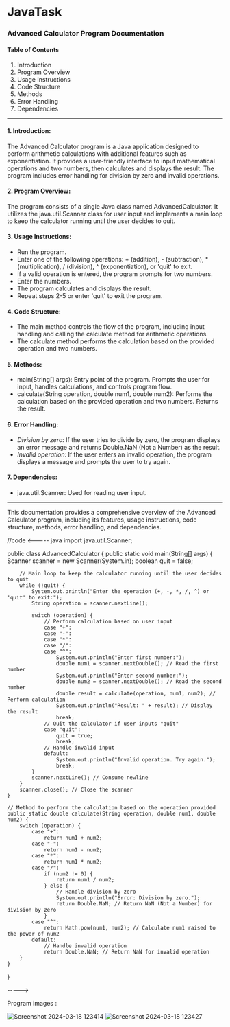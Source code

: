 # JavaTask
### Advanced Calculator Program Documentation

#### Table of Contents
1. Introduction
2. Program Overview
3. Usage Instructions
4. Code Structure
5. Methods
6. Error Handling
7. Dependencies

---

#### 1. Introduction:
The Advanced Calculator program is a Java application designed to perform arithmetic calculations with additional features such as exponentiation. 
It provides a user-friendly interface to input mathematical operations and two numbers, then calculates and displays the result. 
The program includes error handling for division by zero and invalid operations.

#### 2. Program Overview:
The program consists of a single Java class named AdvancedCalculator.
It utilizes the java.util.Scanner class for user input and implements a main loop to keep the calculator running until the user decides to quit.

#### 3. Usage Instructions:
- Run the program.
- Enter one of the following operations: + (addition), - (subtraction), * (multiplication), / (division), ^ (exponentiation), or 'quit' to exit.
- If a valid operation is entered, the program prompts for two numbers.
- Enter the numbers.
- The program calculates and displays the result.
- Repeat steps 2-5 or enter 'quit' to exit the program.

#### 4. Code Structure:
- The main method controls the flow of the program, including input handling and calling the calculate method for arithmetic operations.
- The calculate method performs the calculation based on the provided operation and two numbers.

#### 5. Methods:
- main(String[] args): Entry point of the program. Prompts the user for input, handles calculations, and controls program flow.
- calculate(String operation, double num1, double num2): Performs the calculation based on the provided operation and two numbers. Returns the result.

#### 6. Error Handling:
- *Division by zero*: If the user tries to divide by zero, the program displays an error message and returns Double.NaN (Not a Number) as the result.
- *Invalid operation*: If the user enters an invalid operation, the program displays a message and prompts the user to try again.

#### 7. Dependencies:
- java.util.Scanner: Used for reading user input.

---

This documentation provides a comprehensive overview of the Advanced Calculator program, including its features, usage instructions, code structure, methods, error handling, and dependencies.
      
//code
<-----
java
import java.util.Scanner;

public class AdvancedCalculator {
    public static void main(String[] args) {
        Scanner scanner = new Scanner(System.in);
        boolean quit = false;

        // Main loop to keep the calculator running until the user decides to quit
        while (!quit) {
            System.out.println("Enter the operation (+, -, *, /, ^) or 'quit' to exit:");
            String operation = scanner.nextLine();

            switch (operation) {
                // Perform calculation based on user input
                case "+":
                case "-":
                case "*":
                case "/":
                case "^":
                    System.out.println("Enter first number:");
                    double num1 = scanner.nextDouble(); // Read the first number
                    System.out.println("Enter second number:");
                    double num2 = scanner.nextDouble(); // Read the second number
                    double result = calculate(operation, num1, num2); // Perform calculation
                    System.out.println("Result: " + result); // Display the result
                    break;
                // Quit the calculator if user inputs "quit"
                case "quit":
                    quit = true;
                    break;
                // Handle invalid input
                default:
                    System.out.println("Invalid operation. Try again.");
                    break;
            }
            scanner.nextLine(); // Consume newline
        }
        scanner.close(); // Close the scanner
    }

    // Method to perform the calculation based on the operation provided
    public static double calculate(String operation, double num1, double num2) {
        switch (operation) {
            case "+":
                return num1 + num2;
            case "-":
                return num1 - num2;
            case "*":
                return num1 * num2;
            case "/":
                if (num2 != 0) {
                    return num1 / num2;
                } else {
                    // Handle division by zero
                    System.out.println("Error: Division by zero.");
                    return Double.NaN; // Return NaN (Not a Number) for division by zero
                }
            case "^":
                return Math.pow(num1, num2); // Calculate num1 raised to the power of num2
            default:
                // Handle invalid operation
                return Double.NaN; // Return NaN for invalid operation
        }
    }
}


----->

Program images :

![Screenshot 2024-03-18 123414](https://github.com/potnurukrishnarao/JavaTask/assets/163103947/410a8b9e-0e97-47bc-9f21-68974cfc0b99)
![Screenshot 2024-03-18 123427](https://github.com/potnurukrishnarao/JavaTask/assets/163103947/5987ae28-e9c7-45b0-88e8-162cca98250d)
